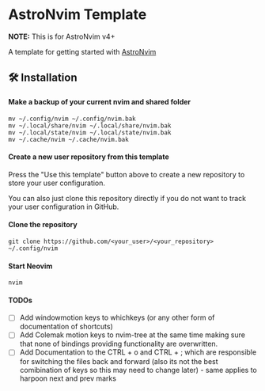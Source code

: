 # AstroNvim Template

**NOTE:** This is for AstroNvim v4+

A template for getting started with [AstroNvim](https://github.com/AstroNvim/AstroNvim)

## 🛠️ Installation

#### Make a backup of your current nvim and shared folder

```shell
mv ~/.config/nvim ~/.config/nvim.bak
mv ~/.local/share/nvim ~/.local/share/nvim.bak
mv ~/.local/state/nvim ~/.local/state/nvim.bak
mv ~/.cache/nvim ~/.cache/nvim.bak
```

#### Create a new user repository from this template

Press the "Use this template" button above to create a new repository to store your user configuration.

You can also just clone this repository directly if you do not want to track your user configuration in GitHub.

#### Clone the repository

```shell
git clone https://github.com/<your_user>/<your_repository> ~/.config/nvim
```

#### Start Neovim

```shell
nvim
```

#### TODOs

- [ ] Add windowmotion keys to whichkeys (or any other form of documentation of shortcuts)
- [ ] Add Colemak motion keys to nvim-tree at the same time making sure that none of bindings providing functionality are overwritten.
- [ ] Add Documentation to the CTRL + o and CTRL + ; which are responsible for switching the files back and forward (also its not the best comibination of keys so this may need to change later) - same applies to harpoon next and prev marks
